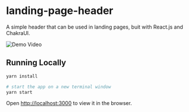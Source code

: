 # landing-page-header
A simple header that can be used in landing pages, buit with React.js and ChakraUI.

![Demo Video](demo_video.gif)

## Running Locally

```sh
yarn install

# start the app on a new terminal window
yarn start
```

Open [http://localhost:3000](http://localhost:3000) to view it in the browser.

